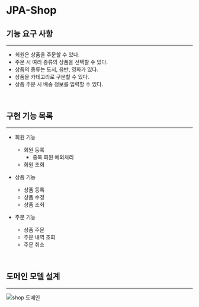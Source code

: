 # JPA-Shop


## 기능 요구 사항

---
- 회원은 상품을 주문할 수 있다.
- 주문 시 여러 종류의 상품을 선택할 수 있다.
- 상품의 종류는 도서, 음반, 영화가 있다.
- 상품을 카테고리로 구분할 수 있다.
- 상품 주문 시 배송 정보를 입력할 수 있다.

<br>

## 구현 기능 목록

---
- 회원 기능
    - 회원 등록
      - 중복 회원 예외처리
    - 회원 조회

- 상품 기능
    - 상품 등록
    - 상품 수정
    - 상품 조회

- 주문 기능
    - 상품 주문
    - 주문 내역 조회
    - 주문 취소


<br>

## 도메인 모델 설계

---
![shop 도메인](https://user-images.githubusercontent.com/59961350/133012747-e00d3560-afbd-4391-a2e9-7af94c7af9cf.PNG)


   
